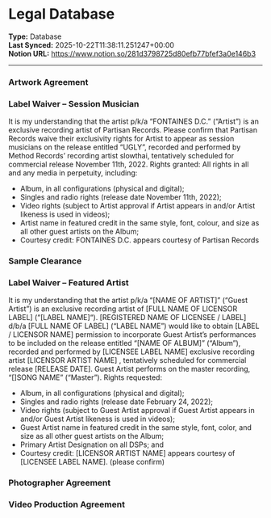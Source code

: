 # Legal Database

**Type:** Database  
**Last Synced:** 2025-10-22T11:38:11.251247+00:00  
**Notion URL:** https://www.notion.so/281d3798725d80efb77bfef3a0e146b3  

---

### Artwork Agreement


### Label Waiver – Session Musician
It is my understanding that the artist p/k/a “FONTAINES D.C.” (“Artist”) is an exclusive recording artist of Partisan Records. Please confirm that Partisan Records waive their exclusivity rights for Artist to appear as session musicians on the release entitled “UGLY”, recorded and performed by Method Records’ recording artist slowthai, tentatively scheduled for commercial release November 11th, 2022.
Rights granted:
All rights in all and any media in perpetuity, including:
- Album, in all configurations (physical and digital);
- Singles and radio rights (release date November 11th, 2022);
- Video rights (subject to Artist approval if Artist appears in and/or Artist likeness is used in videos);
- Artist name in featured credit in the same style, font, colour, and size as all other guest artists on the Album;
- Courtesy credit: FONTAINES D.C. appears courtesy of Partisan Records


### Sample Clearance


### Label Waiver – Featured Artist
It is my understanding that the artist p/k/a “[NAME OF ARTIST]” (“Guest Artist”) is an exclusive recording artist of [FULL NAME OF LICENSOR LABEL] (“[LABEL NAME]“). [REGISTERED NAME OF LICENSEE / LABEL] d/b/a [FULL NAME OF LABEL] (“LABEL NAME”) would like to obtain [LABEL / LICENSOR NAME] permission to incorporate Guest Artist’s performances to be included on the release entitled “[NAME OF ALBUM]” (“Album”), recorded and performed by [LICENSEE LABEL NAME] exclusive recording artist [LICENSOR ARTIST NAME] , tentatively scheduled for commercial release [RELEASE DATE]. Guest Artist performs on the master recording, “[]SONG NAME” (“Master”).
Rights requested:
- Album, in all configurations (physical and digital);
- Singles and radio rights (release date February 24, 2022);
- Video rights (subject to Guest Artist approval if Guest Artist appears in and/or Guest Artist likeness is used in videos);
- Guest Artist name in featured credit in the same style, font, color, and size as all other guest artists on the Album;
- Primary Artist Designation on all DSPs; and
- Courtesy credit: [LICENSOR ARTIST NAME] appears courtesy of [LICENSEE LABEL NAME]. (please confirm)


### Photographer Agreement


### Video Production Agreement


